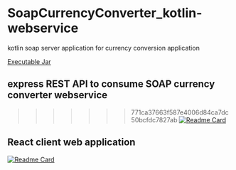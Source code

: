 # SoapCurrencyConverter_kotlin-webservice
kotlin soap server application for currency conversion application

[Executable Jar](https://github.com/ramesh-x90/SoapCurrencyConverter-kotlin-webservice/releases)

## express REST API to consume SOAP currency converter webservice
>>>>>>> 771ca37663f587e4006d84ca7dc50bcfdc7827ab
[![Readme Card](https://github-readme-stats.vercel.app/api/pin/?username=ramesh-x90&repo=Express-REST-middleware-for-Currency-convertor-web-application)](https://github.com/ramesh-x90/Express-REST-middleware-for-Currency-convertor-web-application.git)


## React client web application
[![Readme Card](https://github-readme-stats.vercel.app/api/pin/?username=ramesh-x90&repo=react-client-for-currency-converter-webservice)](https://github.com/ramesh-x90/react-client-for-currency-converter-webservice.git)